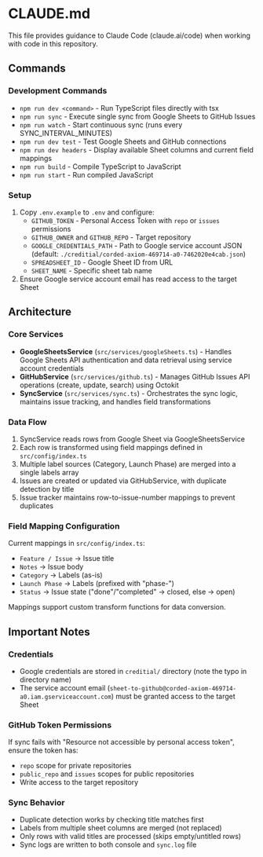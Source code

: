 # CLAUDE.md

This file provides guidance to Claude Code (claude.ai/code) when working with code in this repository.

## Commands

### Development Commands
- `npm run dev <command>` - Run TypeScript files directly with tsx
- `npm run sync` - Execute single sync from Google Sheets to GitHub Issues
- `npm run watch` - Start continuous sync (runs every SYNC_INTERVAL_MINUTES)
- `npm run dev test` - Test Google Sheets and GitHub connections
- `npm run dev headers` - Display available Sheet columns and current field mappings
- `npm run build` - Compile TypeScript to JavaScript
- `npm run start` - Run compiled JavaScript

### Setup
1. Copy `.env.example` to `.env` and configure:
   - `GITHUB_TOKEN` - Personal Access Token with `repo` or `issues` permissions
   - `GITHUB_OWNER` and `GITHUB_REPO` - Target repository
   - `GOOGLE_CREDENTIALS_PATH` - Path to Google service account JSON (default: `./creditial/corded-axiom-469714-a0-7462020e4cab.json`)
   - `SPREADSHEET_ID` - Google Sheet ID from URL
   - `SHEET_NAME` - Specific sheet tab name
2. Ensure Google service account email has read access to the target Sheet

## Architecture

### Core Services
- **GoogleSheetsService** (`src/services/googleSheets.ts`) - Handles Google Sheets API authentication and data retrieval using service account credentials
- **GitHubService** (`src/services/github.ts`) - Manages GitHub Issues API operations (create, update, search) using Octokit
- **SyncService** (`src/services/sync.ts`) - Orchestrates the sync logic, maintains issue tracking, and handles field transformations

### Data Flow
1. SyncService reads rows from Google Sheet via GoogleSheetsService
2. Each row is transformed using field mappings defined in `src/config/index.ts`
3. Multiple label sources (Category, Launch Phase) are merged into a single labels array
4. Issues are created or updated via GitHubService, with duplicate detection by title
5. Issue tracker maintains row-to-issue-number mappings to prevent duplicates

### Field Mapping Configuration
Current mappings in `src/config/index.ts`:
- `Feature / Issue` → Issue title
- `Notes` → Issue body  
- `Category` → Labels (as-is)
- `Launch Phase` → Labels (prefixed with "phase-")
- `Status` → Issue state ("done"/"completed" → closed, else → open)

Mappings support custom transform functions for data conversion.

## Important Notes

### Credentials
- Google credentials are stored in `creditial/` directory (note the typo in directory name)
- The service account email (`sheet-to-github@corded-axiom-469714-a0.iam.gserviceaccount.com`) must be granted access to the target Sheet

### GitHub Token Permissions
If sync fails with "Resource not accessible by personal access token", ensure the token has:
- `repo` scope for private repositories
- `public_repo` and `issues` scopes for public repositories
- Write access to the target repository

### Sync Behavior
- Duplicate detection works by checking title matches first
- Labels from multiple sheet columns are merged (not replaced)
- Only rows with valid titles are processed (skips empty/untitled rows)
- Sync logs are written to both console and `sync.log` file